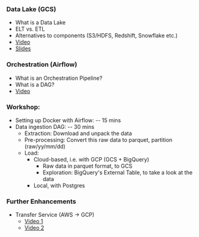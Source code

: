 

### Data Lake (GCS)
  * What is a Data Lake
  * ELT vs. ETL
  * Alternatives to components (S3/HDFS, Redshift, Snowflake etc.)
  * [Video](https://www.youtube.com/watch?v=W3Zm6rjOq70&list=PL3MmuxUbc_hJed7dXYoJw8DoCuVHhGEQb&index=14)
  * [Slides](https://docs.google.com/presentation/d/1RkH-YhBz2apIjYZAxUz2Uks4Pt51-fVWVN9CcH9ckyY/edit?usp=sharing)


### Orchestration (Airflow)
  * What is an Orchestration Pipeline?
  * What is a DAG?
  * [Video](https://www.youtube.com/watch?v=0yK7LXwYeD0&list=PL3MmuxUbc_hJed7dXYoJw8DoCuVHhGEQb&index=15)
    
### Workshop:
  * Setting up Docker with Airflow: -- 15 mins
  * Data ingestion DAG: -- 30 mins 
    * Extraction: Download and unpack the data
    * Pre-processing: Convert this raw data to parquet, partition (raw/yy/mm/dd)
    * Load:
        * Cloud-based, i.e. with GCP (GCS + BigQuery)
           * Raw data in parquet format, to GCS
           * Exploration: BigQuery's External Table, to take a look at the data
        * Local, with Postgres
    
       
### Further Enhancements
  * Transfer Service (AWS -> GCP)
    * [Video 1](https://www.youtube.com/watch?v=rFOFTfD1uGk&list=PL3MmuxUbc_hJed7dXYoJw8DoCuVHhGEQb&index=16)
    * [Video 2](https://www.youtube.com/watch?v=VhmmbqpIzeI&list=PL3MmuxUbc_hJed7dXYoJw8DoCuVHhGEQb&index=17)   
